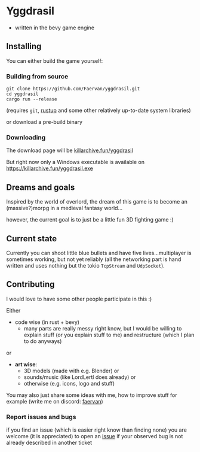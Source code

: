 # Yggdrasil
- written in the bevy game engine

## Installing
You can either build the game yourself:
### Building from source
```
git clone https://github.com/Faervan/yggdrasil.git
cd yggdrasil
cargo run --release
```
(requires `git`, [rustup](https://rustup.rs/) and some other relatively up-to-date system libraries)

or download a pre-build binary
### Downloading
The download page will be [killarchive.fun/yggdrasil](https://killarchive.fun/yggdrasil)

But right now only a Windows executable is available on https://killarchive.fun/yggdrasil.exe

## Dreams and goals
Inspired by the world of overlord, the dream of this game is to become an (massive?)morpg in a medieval fantasy world...

however, the current goal is to just be a little fun 3D fighting game :)

## Current state
Currently you can shoot little blue bullets and have five lives...multiplayer is sometimes working, but not yet reliably
(all the networking part is hand written and uses nothing but the tokio `TcpStream` and `UdpSocket`).

## Contributing
I would love to have some other people participate in this :)

Either
- code wise (in rust + bevy)
  - many parts are really messy right know, but I would be willing to explain stuff (or you explain stuff to me) and restructure (which I plan to do anyways)

or
- **art wise**:
  - 3D models (made with e.g. Blender) or
  - sounds/music (like LordLertl does already) or
  - otherwise (e.g. icons, logo and stuff)

 You may also just share some ideas with me, how to improve stuff for example (write me on discord: [faervan](<https://discord.com/users/738658712620630076>))

 ### Report issues and bugs
if you find an issue (which is easier right know than finding none) you are welcome (it is appreciated) to open an
[issue](https://github.com/Faervan/yggdrasil/issues) if your observed bug is not already described in another ticket
